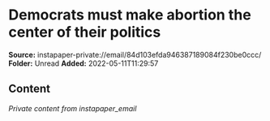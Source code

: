 # Democrats must make abortion the center of their politics

**Source:** instapaper-private://email/84d103efda946387189084f230be0ccc/
**Folder:** Unread
**Added:** 2022-05-11T11:29:57




## Content
*Private content from instapaper_email*
